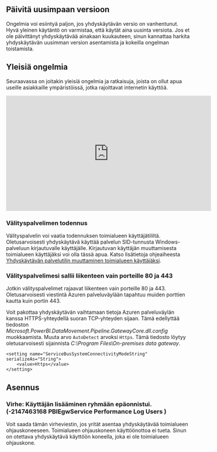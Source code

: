 ## <a name="update-to-the-latest-version"></a>Päivitä uusimpaan versioon
Ongelmia voi esiintyä paljon, jos yhdyskäytävän versio on vanhentunut.  Hyvä yleinen käytäntö on varmistaa, että käytät aina uusinta versiota.  Jos et ole päivittänyt yhdyskäytävää ainakaan kuukauteen, sinun kannattaa harkita yhdyskäytävän uusimman version asentamista ja kokeilla ongelman toistamista.

## <a name="common-issues"></a>Yleisiä ongelmia
Seuraavassa on joitakin yleisiä ongelmia ja ratkaisuja, joista on ollut apua useille asiakkaille ympäristöissä, jotka rajoittavat internetin käyttöä.

<iframe width="560" height="315" src="https://www.youtube.com/embed/-t7RO6mHATI?showinfo=0" frameborder="0" allowfullscreen></iframe>

### <a name="authentication-to-proxy-server"></a>Välityspalvelimen todennus
Välityspalvelin voi vaatia todennuksen toimialueen käyttäjätililtä. Oletusarvoisesti yhdyskäytävä käyttää palvelun SID-tunnusta Windows-palveluun kirjautuvalle käyttäjälle. Kirjautuvan käyttäjän muuttamisesta toimialueen käyttäjäksi voi olla tässä apua. Katso lisätietoja ohjeaiheesta [Yhdyskäytävän palvelutilin muuttaminen toimialueen käyttäjäksi](../service-gateway-proxy.md#changing-the-gateway-service-account-to-a-domain-user).

### <a name="your-proxy-only-allows-ports-80-and-443-traffic"></a>Välityspalvelimesi sallii liikenteen vain porteille 80 ja 443
Jotkin välityspalvelimet rajaavat liikenteen vain porteille 80 ja 443. Oletusarvoisesti viestintä Azuren palveluväylään tapahtuu muiden porttien kautta kuin portin 443.

Voit pakottaa yhdyskäytävän vaihtamaan tietoja Azuren palveluväylän kanssa HTTPS-yhteydellä suoran TCP-yhteyden sijaan. Tämä edellyttää tiedoston *Microsoft.PowerBI.DataMovement.Pipeline.GatewayCore.dll.config* muokkaamista. Muuta arvo `AutoDetect` arvoksi `Https`. Tämä tiedosto löytyy oletusarvoisesti sijainnista *C:\Program Files\On-premises data gateway*.

```
<setting name="ServiceBusSystemConnectivityModeString" serializeAs="String">
    <value>Https</value>
</setting>
```

## <a name="installation"></a>Asennus
### <a name="error-failed-to-add-user-to-group---2147463168---pbiegwservice---performance-log-users---"></a>Virhe: Käyttäjän lisääminen ryhmään epäonnistui.  (-2147463168   PBIEgwService   Performance Log Users   )
Voit saada tämän virheviestin, jos yrität asentaa yhdyskäytävää toimialueen ohjauskoneeseen. Toimialueen ohjauskoneen käyttöönottoa ei tueta. Sinun on otettava yhdyskäytävä käyttöön koneella, joka ei ole toimialueen ohjauskone.

